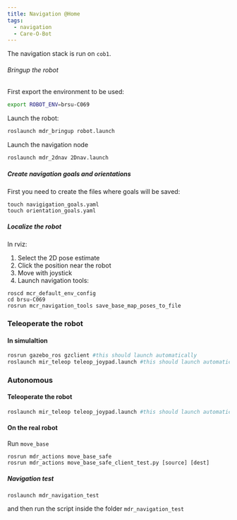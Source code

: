 ```yaml
---
title: Navigation @Home
tags:
  - navigation
  - Care-O-Bot
---
```



The navigation stack is run on `cob1`.

###### Bringup the robot
First export the environment to be used:

```bash
export ROBOT_ENV=brsu-C069
```

Launch the robot:

```bash
roslaunch mdr_bringup robot.launch
```

Launch the navigation node

```bash
roslaunch mdr_2dnav 2Dnav.launch
```

##### Create navigation goals and orientations

First you need to create the files where goals will be saved:

```
touch navigigation_goals.yaml
touch orientation_goals.yaml
```
##### Localize the robot
In rviz:
1. Select the 2D pose estimate
2. Click the position near the robot
3. Move with joystick
4. Launch navigation tools:

```
roscd mcr_default_env_config
cd brsu-C069
rosrun mcr_navigation_tools save_base_map_poses_to_file
```

### Teleoperate the robot

#### In simulaltion

```bash
rosrun gazebo_ros gzclient #this should launch automatically
roslaunch mir_teleop teleop_joypad.launch #this should launch automatically
```

### Autonomous

#### Teleoperate the robot

```bash
roslaunch mir_teleop teleop_joypad.launch #this should launch automatically
```

#### On the real robot
<!--TODO: @home version of this?-->

Run `move_base`

```
rosrun mdr_actions move_base_safe
rosrun mdr_actions move_base_safe_client_test.py [source] [dest]
```

##### Navigation test

```
roslaunch mdr_navigation_test
```

and then run the script inside the folder `mdr_navigation_test`
